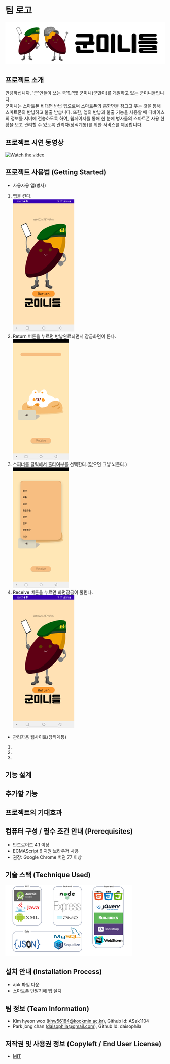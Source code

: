 # 팀 로고
![Logo](./img/logo.png)

## 프로젝트 소개
 안녕하십니까. '군'인들이 쓰는 국'민'앱! 군미니(군민이)를 개발하고 있는 군미니들입니다.  
 군미니는 스마트폰 비대면 반납 앱으로써 스마트폰의 홈화면을 잠그고 푸는 것을 통해 스마트폰의 반납하고 불출 받습니다. 또한, 앱의 반납과 불출 기능을 사용할 때 디바이스의 정보를 서버에 전송하도록 하여, 웹페이지를 통해 한 눈에 병사들의 스마트폰 사용 현황을 보고 관리할 수 있도록 관리자(당직계통)를 위한 서비스를 제공합니다.
 

## 프로젝트 시연 동영상
[![Watch the video](https://img.youtube.com/vi/LjX3eVQdIyk/0.jpg)](https://www.youtube.com/watch?time_continue=117&v=LjX3eVQdIyk)

## 프로젝트 사용법 (Getting Started)
 - 사용자용 앱(병사)
  1. 앱을 켠다.  
  ![AppHome](./img/AppHome.png)
  1. Return 버튼을 누르면 반납완료되면서 잠금화면이 뜬다.  
  ![Locked](./img/Locked.png)
  1. 스피너를 클릭해서 출타여부를 선택한다.(없으면 그냥 놔둔다.)  
  ![Spinner](./img/Spinner.png)
  1. Receive 버튼을 누르면 화면잠금이 풀린다.  
    ![AppHome](./img/AppHome.png)
  
 - 관리자용 웹사이트(당직계통)
  1.
  1.
  1.


## 기능 설계

## 추가할 기능

## 프로젝트의 기대효과

## 컴퓨터 구성 / 필수 조건 안내 (Prerequisites)
* 안드로이드 4.1 이상
* ECMAScript 6 지원 브라우저 사용
* 권장: Google Chrome 버젼 77 이상

## 기술 스택 (Technique Used)
![](./img/Technique.png)

## 설치 안내 (Installation Process)
 - apk 파일 다운
 - 스마트폰 단말기에 앱 설치

 
## 팀 정보 (Team Information)
- Kim hyeon woo (khw56184@kookmin.ac.kr), Github Id: ASak1104
- Park jong chan (daisophila@gmail.com), Github Id: daisophila

## 저작권 및 사용권 정보 (Copyleft / End User License)
 * [MIT](https://github.com/osam2020-WEB/Sample-ProjectName-TeamName/blob/master/license.md)
